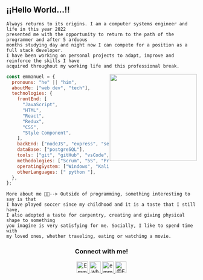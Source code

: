 ## **¡¡Hello World...!!**

```text
Always returns to its origins. I am a computer systems engineer and life in this year 2022
presented me with the opportunity to return to the path of the programmer and after 5 arduous
months studying day and night now I can compete for a position as a full stack developer.
I have been working on personal projects to adapt, improve and reinforce the skills I have
acquired throughout my working life and this professional break.
```

<img align='right' src="https://user-images.githubusercontent.com/15266097/183833511-8b582f64-d0e2-4b9c-ba33-cb8be8e8fb6a.png" width="230">

```javascript
const emmanuel = {
  pronouns: "he" || "him",
  aboutMe: ["web dev", "tech"],
  technologies: {
    frontEnd: [
      "JavaScript",
      "HTML",
      "React",
      "Redux",
      "CSS",
      "Style Component",
    ],
    backEnd: ["nodeJS", "express", "sequelize"],
    dataBase: ["postgreSQL"],
    tools: ["git", "gitHub", "vsCode", "Slack", "figma"],
    methodologies: ["Scrum", "5S", "Prototipado"],
    operatingSystem: ["Windows", "KaliLinux"],
    otherLanguages: [" python "],
  },
};
```

```
More about me 👨‍💻--> Outside of programming, something interesting to say is that
I have played soccer since my childhood and it is a taste that I still have,
I also adopted a taste for carpentry, creating and giving physical shape to something
you imagine is very satisfying for me. Socially, I like to spend time with
my loved ones, whether traveling, eating or watching a movie.
```

<h3 align="center">Connect with me!</h3>

<p align="center"> 
<a target="_blank" href="https://www.linkedin.com/in/emmanuelarenas-fullstackdeveloper/">
 <img alt="Emmanuel_Arenas" width="30px" src="https://www.svgrepo.com/show/204944/linkedin.svg"/></
</a> 
<a target="_blank" href="https://wa.me/+529221581113">
<img  width="30px"src="https://www.svgrepo.com/show/306966/whatsapp.svg" alt="whatsapp"/>
</a>
  <a target="_blank" href="https://www.instagram.com/emmanuel_r0bson/">
  <img alt="emmanuel_r0bson" width="30px" src="https://www.svgrepo.com/show/30539/instagram-logo.svg"/>
</a>
<a target="_blank" href="https://twitter.com/EmmanuelR0bson">
  <img alt="@EmmanuelR0bson" width="30px" src="https://www.svgrepo.com/show/137277/twitter.svg"/>
</a>
</p>

<!--
**EmmanuelArenas/EmmanuelArenas** is a ✨ _special_ ✨ repository because its `README.md` (this file) appears on your GitHub profile.

<a target="_blank" href="https://www.freecodecamp.org/espanol/EmmanuelRobson">
  <img alt="EmmanuelR0bson" width="30px" src="https://www.svgrepo.com/show/330475/freecodecamp.svg"/>
</a>

Aquí hay algunas ideas para comenzar:

- 🔭 Actualmente estoy trabajando en...
- 🌱 Actualmente estoy aprendiendo...
- 👯 Busco colaborar en...
- 🤔 Busco ayuda con...
- 💬 Pregúntame sobre...
- 📫 Cómo contactarme: ...
- 😄 Pronombres: ...
- ⚡ Dato curioso: ...
-->
